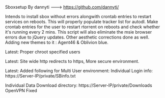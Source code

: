 Sboxsetup
By dannyti ---> https://github.com/dannyti/


Intends to install sbox without errors alongwith crontab entries to restart services on reboots. 
This will properly populate tracker list for autodl. Make crontab entries for the user to restart rtorrent on reboots and check whether it's running every 2 mins. 
This script will also eliminate the msie browser errors due to jQuery updates. 
Other aesthetic corrections done as well.
Adding new themes to it : Agent46 & Oblivion blue.

Latest: Proper chroot specified users 


Latest: Site wide http redirects to https, More secure environment.


Latest: Added following for Multi User environment: 
Individual Login info:  https://Server-IP/private/SBinfo.txt 


Individual Data Download directory:  https://Server-IP/private/Downloads
OpenVPN Fixed
